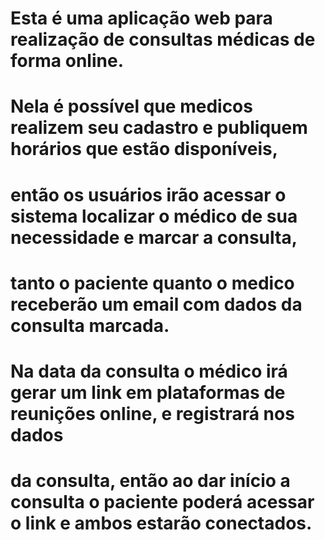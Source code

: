 # Esta é uma aplicação web para realização de consultas médicas de forma online.
# Nela é possível que medicos realizem seu cadastro e publiquem horários que estão disponíveis,
# então os usuários irão acessar o sistema localizar o médico de sua necessidade e marcar a consulta,
# tanto o paciente quanto o medico receberão um email com dados da consulta marcada.

# Na data da consulta o médico irá gerar um link em plataformas de reunições online, e registrará nos dados
# da consulta, então ao dar início a consulta o paciente poderá acessar o link e ambos estarão conectados.

